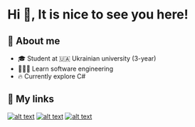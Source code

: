 # Hi :wave:, It is nice to see you here!
  
## :rocket: About me
   - :mortar_board: Student at :ukraine: Ukrainian university (3-year)
   - 🧑🏻‍💻 Learn software engineering
   - :fire: Currently explore C#
## :link: My links
<a href='https://github.com/YSecretY'>![ alt text ](https://img.shields.io/badge/GitHub-181717?style=for-the-badge&logo=GitHub)</a>
<a href='https://t.me/bogdan_hrachov'>![ alt text ](https://img.shields.io/badge/Telegram-26A5E4?style=for-the-badge&logo=Telegram)</a>
<a href='https://www.linkedin.com/in/bogdan-hrachov-190a0225a/'>![ alt text ](https://img.shields.io/badge/LinkedIn-0A66C2?style=for-the-badge&logo=LinkedIn)</a>
<!--
**YSecretY/YSecretY** is a ✨ _special_ ✨ repository because its `README.md` (this file) appears on your GitHub profile.

Here are some ideas to get you started:

- 🔭 I’m currently working on ...
- 🌱 I’m currently learning ...
- 👯 I’m looking to collaborate on ...
- 🤔 I’m looking for help with ...
- 💬 Ask me about ...
- 📫 How to reach me: ...
- 😄 Pronouns: ...
- ⚡ Fun fact: ...
-->
